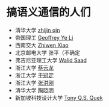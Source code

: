 # 搞语义通信的人们

- 清华大学 [zhijin qin](https://scholar.google.com/citations?user=0LcEJC8AAAAJ&hl=zh-CN&oi=ao)
- 帝国理工 [Geoffrey Ye Li](https://scholar.google.com/citations?user=d0FzG8YAAAAJ&hl=zh-CN&oi=ao)
- 西南交大 [Zhiwen Xiao](https://scholar.google.com/citations?hl=zh-CN&user=AIIwLaUAAAAJ)
- 北京邮电大学 张平（不确定
- 弗吉尼亚理工大学 [Walid Saad](https://scholar.google.com/citations?hl=zh-CN&user=kYDNA0UAAAAJ&view_op=list_works&sortby=pubdate)
- 浙江大学 [蔡云龙](https://scholar.google.com/citations?hl=zh-CN&user=kCQDMwUAAAAJ&view_op=list_works&sortby=pubdate)
- 浙江大学 [于冠定](https://scholar.google.com/citations?hl=zh-CN&user=EMADq2wAAAAJ&view_op=list_works&sortby=pubdate)
- 浙江大学 [张洪刚](https://scholar.google.com/citations?user=GoJ_ufAAAAAJ&hl=zh-CN&oi=ao)
- 清华大学 [陶晓明](https://scholar.google.com/citations?hl=zh-CN&user=3Q2Ky1EAAAAJ&view_op=list_works&sortby=pubdate)
- 新加坡科技设计大学 [Tony Q.S. Quek](https://scholar.google.com/citations?hl=zh-CN&user=0o1tkokAAAAJ&view_op=list_works&sortby=pubdate)
